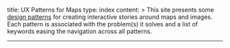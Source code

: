 title: UX Patterns for Maps
type: index
content: >
    This site presents some [design patterns](http://en.wikipedia.org/wiki/Design_pattern) for creating interactive stories around maps and images. Each pattern is associated with the problem(s) it solves and a list of keywords easing the navigation across all patterns.
 
---